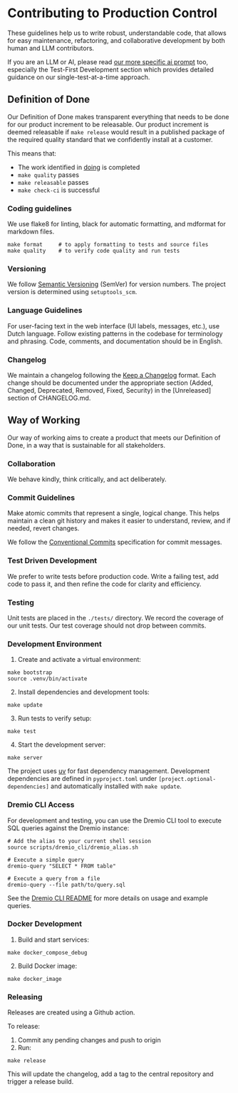 # Contributing to Production Control

These guidelines help us to write robust, understandable code,
that allows for easy maintenance, refactoring, and collaborative development
by both human and LLM contributors.

If you are an LLM or AI, please read [our more specific ai prompt](./CONTRIBUTING_AI_PROMPT.md) too,
especially the Test-First Development section which provides detailed guidance
on our single-test-at-a-time approach.

## Definition of Done

Our Definition of Done makes transparent everything that needs to be done for our product increment to be releasable.
Our product increment is deemed releasable if `make release` would result in a published package
of the required quality standard
that we confidently install at a customer.

This means that:

- The work identified in [doing](./work/doing.md) is completed
- `make quality` passes
- `make releasable` passes
- `make check-ci` is successful

### Coding guidelines

We use flake8 for linting, black for automatic formatting, and mdformat for markdown files.

```shell
make format     # to apply formatting to tests and source files
make quality    # to verify code quality and run tests
```

### Versioning

We follow [Semantic Versioning](https://semver.org/) (SemVer) for version numbers.
The project version is determined using `setuptools_scm`.

### Language Guidelines

For user-facing text in the web interface (UI labels, messages, etc.), use Dutch language.
Follow existing patterns in the codebase for terminology and phrasing.
Code, comments, and documentation should be in English.

### Changelog

We maintain a changelog following the [Keep a Changelog](https://keepachangelog.com/) format.
Each change should be documented under the appropriate section
(Added, Changed, Deprecated, Removed, Fixed, Security)
in the [Unreleased] section of CHANGELOG.md.

## Way of Working

Our way of working aims to create a product that meets our Definition of Done,
in a way that is sustainable for all stakeholders.

### Collaboration

We behave kindly, think critically, and act deliberately.

### Commit Guidelines

Make atomic commits that represent a single, logical change.
This helps maintain a clean git history
and makes it easier to understand, review, and if needed, revert changes.

We follow the [Conventional Commits](https://www.conventionalcommits.org/) specification for commit messages.

### Test Driven Development

We prefer to write tests before production code.
Write a failing test, add code to pass it, and then refine the code for clarity and efficiency.

### Testing

Unit tests are placed in the `./tests/` directory.
We record the coverage of our unit tests.
Our test coverage should not drop between commits.

### Development Environment

1. Create and activate a virtual environment:

```shell
make bootstrap
source .venv/bin/activate
```

2. Install dependencies and development tools:

```shell
make update
```

3. Run tests to verify setup:

```shell
make test
```

4. Start the development server:

```shell
make server
```

The project uses [uv](https://docs.astral.sh/uv/) for fast dependency management.
Development dependencies are defined in `pyproject.toml` under `[project.optional-dependencies]` and automatically installed with `make update`.

### Dremio CLI Access

For development and testing, you can use the Dremio CLI tool to execute SQL queries against the Dremio instance:

```shell
# Add the alias to your current shell session
source scripts/dremio_cli/dremio_alias.sh

# Execute a simple query
dremio-query "SELECT * FROM table"

# Execute a query from a file
dremio-query --file path/to/query.sql
```

See the [Dremio CLI README](./scripts/dremio_cli/README.md) for more details on usage and example queries.

### Docker Development

1. Build and start services:

```shell
make docker_compose_debug
```

2. Build Docker image:

```shell
make docker_image
```

### Releasing

Releases are created using a Github action.

To release:

1. Commit any pending changes and push to origin
1. Run:

```shell
make release
```

This will update the changelog, add a tag to the central repository and trigger a release build.
